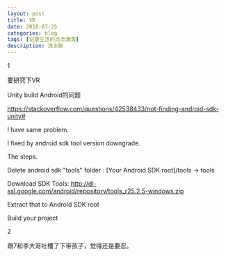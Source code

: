 ```yaml
---
layout: post
title: VR
date: 2018-07-25
categories: blog
tags: [记录生活的点点滴滴]
description: 流水账
---
```


1 

要研究下VR

Unity build Android的问题

https://stackoverflow.com/questions/42538433/not-finding-android-sdk-unity#

I have same problem.

I fixed by android sdk tool version downgrade.

The steps.

Delete android sdk "tools" folder : [Your Android SDK root]/tools -> tools

Download SDK Tools: http://dl-ssl.google.com/android/repository/tools_r25.2.5-windows.zip

Extract that to Android SDK root

Build your project

2

跟7和李大哥吐槽了下带孩子，觉得还是要忍。






